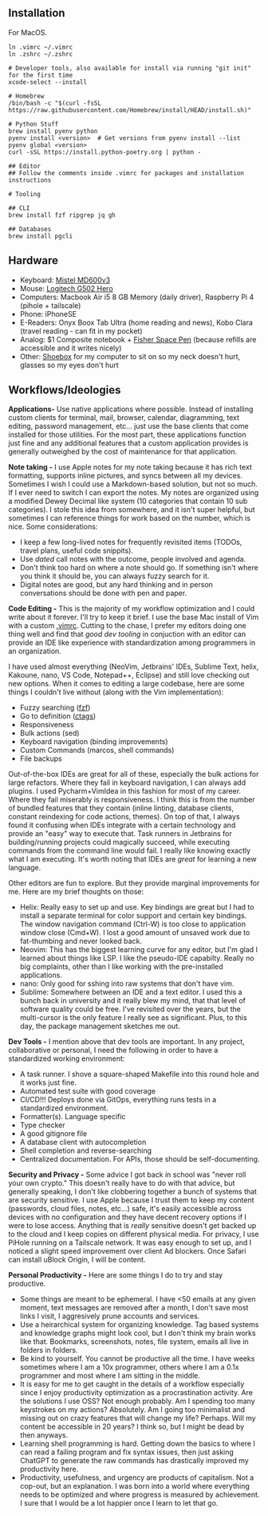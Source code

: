 ## Installation

For MacOS.

```
ln .vimrc ~/.vimrc
ln .zshrc ~/.zshrc

# Developer tools, also available for install via running "git init" for the first time
xcode-select --install

# Homebrew
/bin/bash -c "$(curl -fsSL https://raw.githubusercontent.com/Homebrew/install/HEAD/install.sh)"

# Python Stuff
brew install pyenv python
pyenv install <version>  # Get versions from pyenv install --list
pyenv global <version>
curl -sSL https://install.python-poetry.org | python -

## Editor
## Follow the comments inside .vimrc for packages and installation instructions

# Tooling

## CLI
brew install fzf ripgrep jq gh

## Databases
brew install pgcli
```

## Hardware

- Keyboard: [Mistel MD600v3](https://mistelkeyboard.com/products/d7283e95f4ffcbc7b90f2dc54d1a0468)
- Mouse: [Logitech G502 Hero](https://www.logitechg.com/en-us/products/gaming-mice/g502-hero-gaming-mouse.910-005469.html)
- Computers: Macbook Air i5 8 GB Memory (daily driver), Raspberry Pi 4 (pihole + tailscale)
- Phone: iPhoneSE
- E-Readers: Onyx Boox Tab Ultra (home reading and news), Kobo Clara (travel reading - can fit in my pocket)
- Analog: $1 Composite notebook + [Fisher Space Pen](https://www.spacepen.com) (because refills are accessible and it writes nicely)
- Other: [Shoebox](https://www.outdoorgearlab.com/reviews/climbing/climbing-shoes-womens/scarpa-furia-s) for my computer to sit on so my neck doesn't hurt, glasses so my eyes don't hurt

## Workflows/Ideologies

**Applications-** Use native applications where possible. Instead of installing custom clients for terminal, mail, browser, calendar, diagramming, text editing, password management, etc... just use the base clients that come installed for those utilities. For the most part, these applications function just fine and any additional features that a custom application provides is generally outweighed by the cost of maintenance for that application.

**Note taking -** I use Apple notes for my note taking because it has rich text formatting, supports inline pictures, and syncs between all my devices. Sometimes I wish I could use a Markdown-based solution, but not so much. If I ever need to switch I can export the notes. My notes are organized using a modified Dewey Decimal like system (10 categories that contain 10 sub categories). I stole this idea from somewhere, and it isn't super helpful, but sometimes I can reference things for work based on the number, which is nice. Some considerations:

- I keep a few long-lived notes for frequently revisited items (TODOs, travel plans, useful code snippits).
- Use _dated_ call notes with the outcome, people involved and agenda.
- Don't think too hard on where a note should go. If something isn't where you think it should be, you can always fuzzy search for it.
- Digital notes are good, but any hard thinking and in person conversations should be done with pen and paper.

**Code Editing -** This is the majority of my workflow optimization and I could write about it forever. I'll try to keep it brief. I use the base Mac install of Vim with a custom [.vimrc](.vimrc). Cutting to the chase, I prefer my editors doing one thing well and find that _good dev tooling_ in conjuction with an editor can provide an IDE like experience with standardization among programmers in an organization.

I have used almost everything (NeoVim, Jetbrains' IDEs, Sublime Text, helix, Kakoune, nano, VS Code, Notepad++, Eclipse) and still love checking out new options. When it comes to editing a large codebase, here are some things I couldn't live without (along with the Vim implementation):

- Fuzzy searching ([fzf](https://github.com/junegunn/fzf))
- Go to definition ([ctags](https://ctags.io))
- Responsiveness
- Bulk actions (sed)
- Keyboard navigation (binding improvements)
- Custom Commands (marcos, shell commands)
- File backups

Out-of-the-box IDEs are great for all of these, especially the bulk actions for large refactors. Where they fail in keyboard navigation, I can always add plugins. I used Pycharm+VimIdea in this fashion for most of my career. Where they fail miserably is responsiveness. I think this is from the number of bundled features that they contain (inline linting, database clients, constant reindexing for code actions, themes). On top of that, I always found it confusing when IDEs integrate with a certain technology and provide an "easy" way to execute that. Task runners in Jetbrains for building/running projects could magically succeed, while executing commands from the command line would fail. I really like knowing exactly what I am executing. It's worth noting that IDEs are _great_ for learning a new language.

Other editors are fun to explore. But they provide marginal improvements for me. Here are my brief thoughts on those:
- Helix: Really easy to set up and use. Key bindings are great but I had to install a separate terminal for color support and certain key bindings. The window navigation command (Ctrl-W) is too close to application window close (Cmd+W). I lost a good amount of unsaved work due to fat-thumbing and never looked back. 
- Neovim: This has the biggest learning curve for any editor, but I'm glad I learned about things like LSP. I like the pseudo-IDE capabilty. Really no big complaints, other than I like working with the pre-installed applications.
- nano: Only good for sshing into raw systems that don't have vim.
- Sublime: Somewhere between an IDE and a text editor. I used this a bunch back in university and it really blew my mind, that that level of software quality could be free. I've revisited over the years, but the multi-cursor is the only feature I really see as significant. Plus, to this day, the package management sketches me out.

**Dev Tools -** I mention above that dev tools are important. In any project, collaborative or personal, I need the following in order to have a standardized working environment:

- A task runner. I shove a square-shaped Makefile into this round hole and it works just fine.
- Automated test suite with good coverage
- CI/CD!!! Deploys done via GitOps, everything runs tests in a standardized environment.
- Formatter(s). Language specific
- Type checker
- A good gitignore file
- A database client with autocompletion
- Shell completion and reverse-searching
- Centralized documentation. For APIs, those should be self-documenting.

**Security and Privacy -** Some advice I got back in school was "never roll your own crypto." This doesn't really have to do with that advice, but generally speaking, I don't like clobbering together a bunch of systems that are security sensitive. I use Apple because I trust them to keep my content (passwords, cloud files, notes, etc...) safe, it's easily accessible across devices with no configuration and they have decent recovery options if I were to lose access. Anything that is _really_ sensitive doesn't get backed up to the cloud and I keep copies on different physical media. For privacy, I use PiHole running on a Tailscale network. It was easy enough to set up, and I noticed a slight speed improvement over client Ad blockers. Once Safari can install uBlock Origin, I will be content.

**Personal Productivity -** Here are some things I do to try and stay productive. 

- Some things are meant to be ephemeral. I have <50 emails at any given moment, text messages are removed after a month, I don't save most links I visit, I aggresively prune accounts and services.
- Use a heirarchical system for organizing knowledge. Tag based systems and knowledge graphs might look cool, but I don't think my brain works like that. Bookmarks, screenshots, notes, file system, emails all live in folders in folders.
- Be kind to yourself. You cannot be productive all the time. I have weeks sometimes where I am a 10x programmer, others where I am a 0.1x programmer and most where I am sitting in the middle.
- It is easy for me to get caught in the details of a workflow especially since I enjoy productivity optimization as a procrastination activity. Are the solutions I use OSS? Not enough probably. Am I spending too many keystrokes on my actions? Absolutely. Am I going too minimalist and missing out on crazy features that will change my life? Perhaps. Will my content be accessible in 20 years? I think so, but I might be dead by then anyways.
- Learning shell programming is hard. Getting down the basics to where I can read a failing program and fix syntax issues, then just asking ChatGPT to generate the raw commands has drastically improved my productivity here.
- Productivity, usefulness, and urgency are products of capitalism. Not a cop-out, but an explanation. I was born into a world where everything needs to be optimized and where progress is measured by achievement. I sure that I would be a lot happier once I learn to let that go.

